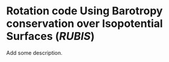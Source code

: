 # Rotation code Using Barotropy conservation over Isopotential Surfaces (*RUBIS*)

Add some description.